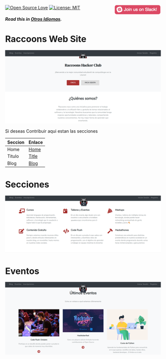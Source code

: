 [![Open Source Love](https://badges.frapsoft.com/os/v1/open-source.svg?v=103)](https://github.com/raccoons-hacker-club/)
[<img align="right" width="150" src=".img/join-slack-team.png">](https://join.slack.com/t/raccoons/shared_invite/)
[![License: MIT](https://img.shields.io/badge/License-MIT-green.svg)](https://opensource.org/licenses/MIT)



#### *Read this in [Otros Idiomas](translations/Translations.md).*

# Raccoons Web Site

![Web Raccoons](/.img/raccoons.png)

Si deseas Contribuir aqui estan las secciones

Seccion | Enlace
--------|------------
Home    | [Home](raccoons/templates/core/index.html)
Titulo   | [Title](raccoons/static/js/landing.js)
Blog    | [Blog](raccoons/blog)

# Secciones

![Activities](/.img/actividades.png)

# Eventos

![Events](/.img/eventos.png)
